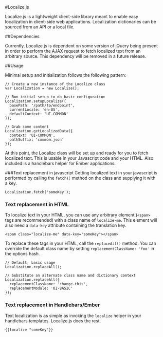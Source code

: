 #Localize.js

Localize.js is a lightweight client-side library meant to enable easy localization in client-side web applications. Localization dictionaries can be sourced from an API or a local file.

##Dependencies

Currently, Localize.js is dependent on some version of jQuery being present in order to perform the AJAX request to fetch localized text from an arbitrary source. This dependency will be removed in a future release.

##Usage

Minimal setup and initialization follows the following pattern:

    // Create a new instance of the Localize class
    var Localization = new Localize();

    // Run initial setup to do basic configuration
    Localization.setupLocalize({
      basePath: '/path/to/endpoint',
      currentLocale: 'en-US',
      defaultContext: 'UI-COMMON'
    });

    // Grab some content
    Localization.getLocalizedData({
      context: 'UI-COMMON',
      pathSuffix: 'common.json'
    });

At this point, the Localize class will be set up and ready for you to fetch localized text. This is usable in your Javascript code and your HTML. Also included is a handlebars helper for Ember applications.


###Text replacement in javascript
Getting localized text in your javascript is performed by calling the `fetch()` method on the class and supplying it with a key.

    Localization.fetch('someKey');

### Text replacement in HTML
To localize text in your HTML, you can use any arbitrary element (`<span>` tags are recommended) with a class name of `localize-me`. This element will also need a `data-key` attribute containing the translation key.

    <span class="localize-me" data-key="someKey"></span>

To replace these tags in your HTML, call the `replaceAll()` method. You can override the default class name by setting `replacementClassName: 'foo'` in the options hash.

    // Default, basic usage
    Localization.replaceAll();

    // Substitute an alternate class name and dictionary context
    Localization.replaceAll({
      replacementClassName: 'change-this',
      replacementModule: 'UI-BASIC'
    });

### Text replacement in Handlebars/Ember
Text localization is as simple as invoking the `localize` helper in your handlebars templates. Localize.js does the rest.

    {{localize "someKey"}}